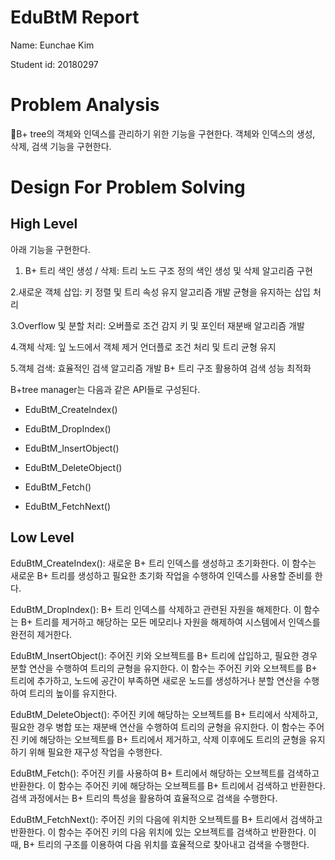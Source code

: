 # EduBtM Report

Name: Eunchae Kim

Student id: 20180297

# Problem Analysis
B+ tree의 객체와 인덱스를 관리하기 위한 기능을 구현한다.
객체와 인덱스의 생성, 삭제, 검색 기능을 구현한다.

# Design For Problem Solving

## High Level
아래 기능을 구현한다.

1. B+ 트리 색인 생성 / 삭제:
트리 노드 구조 정의
색인 생성 및 삭제 알고리즘 구현

2.새로운 객체 삽입:
키 정렬 및 트리 속성 유지 알고리즘 개발
균형을 유지하는 삽입 처리

3.Overflow 및 분할 처리:
오버플로 조건 감지
키 및 포인터 재분배 알고리즘 개발

4.객체 삭제:
잎 노드에서 객체 제거
언더플로 조건 처리 및 트리 균형 유지

5.객체 검색:
효율적인 검색 알고리즘 개발
B+ 트리 구조 활용하여 검색 성능 최적화

B+tree manager는 다음과 같은 API들로 구성된다.

- EduBtM_CreateIndex()
  
- EduBtM_DropIndex()
  
- EduBtM_InsertObject()
  
- EduBtM_DeleteObject()
  
- EduBtM_Fetch()
  
- EduBtM_FetchNext()


## Low Level
EduBtM_CreateIndex(): 새로운 B+ 트리 인덱스를 생성하고 초기화한다. 이 함수는 새로운 B+ 트리를 생성하고 필요한 초기화 작업을 수행하여 인덱스를 사용할 준비를 한다.

EduBtM_DropIndex(): B+ 트리 인덱스를 삭제하고 관련된 자원을 해제한다. 이 함수는 B+ 트리를 제거하고 해당하는 모든 메모리나 자원을 해제하여 시스템에서 인덱스를 완전히 제거한다.

EduBtM_InsertObject(): 주어진 키와 오브젝트를 B+ 트리에 삽입하고, 필요한 경우 분할 연산을 수행하여 트리의 균형을 유지한다. 이 함수는 주어진 키와 오브젝트를 B+ 트리에 추가하고, 노드에 공간이 부족하면 새로운 노드를 생성하거나 분할 연산을 수행하여 트리의 높이를 유지한다.

EduBtM_DeleteObject(): 주어진 키에 해당하는 오브젝트를 B+ 트리에서 삭제하고, 필요한 경우 병합 또는 재분배 연산을 수행하여 트리의 균형을 유지한다. 이 함수는 주어진 키에 해당하는 오브젝트를 B+ 트리에서 제거하고, 삭제 이후에도 트리의 균형을 유지하기 위해 필요한 재구성 작업을 수행한다.

EduBtM_Fetch(): 주어진 키를 사용하여 B+ 트리에서 해당하는 오브젝트를 검색하고 반환한다. 이 함수는 주어진 키에 해당하는 오브젝트를 B+ 트리에서 검색하고 반환한다. 검색 과정에서는 B+ 트리의 특성을 활용하여 효율적으로 검색을 수행한다.

EduBtM_FetchNext(): 주어진 키의 다음에 위치한 오브젝트를 B+ 트리에서 검색하고 반환한다. 이 함수는 주어진 키의 다음 위치에 있는 오브젝트를 검색하고 반환한다. 이 때, B+ 트리의 구조를 이용하여 다음 위치를 효율적으로 찾아내고 검색을 수행한다.

